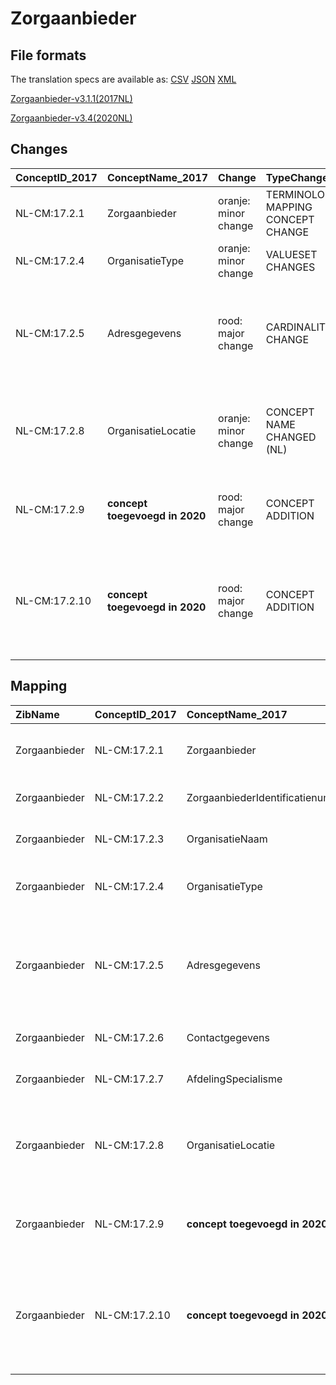 # Zorgaanbieder
## File formats

The translation specs are available as: 
[CSV](../csv/Zorgaanbieder.csv) [JSON](../json/Zorgaanbieder.json) [XML](../xml/Zorgaanbieder.xml)



[Zorgaanbieder-v3.1.1(2017NL)](https://zibs.nl/wiki/Zorgaanbieder-v3.1.1(2017NL))

[Zorgaanbieder-v3.4(2020NL)](https://zibs.nl/wiki/Zorgaanbieder-v3.4(2020NL))









## Changes

| ConceptID_2017   | ConceptName_2017               | Change               | TypeChange                         | Impact_heen   | TRANSLATIE_spec_heen                                     | Impact_terug   | TRANSLATIE_spec_terug                                                                                                                                                           | Omschrijving                                                                                                       |
|:-----------------|:-------------------------------|:---------------------|:-----------------------------------|:--------------|:---------------------------------------------------------|:---------------|:--------------------------------------------------------------------------------------------------------------------------------------------------------------------------------|:-------------------------------------------------------------------------------------------------------------------|
| NL-CM:17.2.1     | Zorgaanbieder                  | oranje: minor change | TERMINOLOGY MAPPING CONCEPT CHANGE | Medium        | SCT DefintionCode  [blank] -> [257622000 Zorginstelling] | Medium         | SCT DefintionCode  [257622000 Zorginstelling] -> [blank]                                                                                                                        | SNOMED CT DefintionCode concept aangepast                                                                          |
| NL-CM:17.2.4     | OrganisatieType                | oranje: minor change | VALUESET CHANGES                   | Low           | valuesets 2017 -> valueset 2020 regel                    | Medium         | valuesets 2017 <- valueset 2020 regel                                                                                                                                           | Toevoegingen aan codeijst                                                                                          |
| NL-CM:17.2.5     | Adresgegevens                  | rood: major change   | CARDINALITY CHANGE                 | Low           | ZERO-TO-ONE TO ZERO-TO-MANY                              | High           | ZERO-TO-MANY TO ZERO-TO-ONE                                                                                                                                                     | Cardinaliteit adresgegevens in de zib's Zorgverlener, Zorgaanbieder en Contactpersoon verruimt van 0..1 naar 0..*  |
| NL-CM:17.2.8     | OrganisatieLocatie             | oranje: minor change | CONCEPT NAME CHANGED (NL)          | Low           | OrganisatieLocatie ->LocatieNaam                         | Low            | LocatieNaam->OrganisatieLocatie                                                                                                                                                 | OrganisatieLocatie is hernoemd naar LocatieNaam. OrganisatieLocatie is in 2020 een NIEUWE container (NL-CM:17.2.9) |
| NL-CM:17.2.9     | **concept toegevoegd in 2020** | rood: major change   | CONCEPT ADDITION                   | Low           |                                                          | High           | IF [blank]source->target ELSE [toon en stuur de inhoud van dit data item als vrije tekst naar een 2017 ontvanger]                                                               | nieuwe container voor elementen LocatieNaam en LocatieNummer                                                       |
| NL-CM:17.2.10    | **concept toegevoegd in 2020** | rood: major change   | CONCEPT ADDITION                   | Low           |                                                          | High           | IF [blank]source->target ELSE [toon en stuur de inhoud van dit data item als vrije tekst naar een 2017 ontvanger] of misschien locatienaam+nummer concatenate doen op terugweg? | Nieuw element LocatieNummer                                                                                        |

## Mapping

| ZibName       | ConceptID_2017   | ConceptName_2017                 | Codelists_2017               | Change                  | ConceptID_2020   | ConceptName_2020                 | Codelists_2020               | Bits               | Omschrijving                                                                                                       | TypeChange                         | Impact_heen   | TRANSLATIE_spec_heen                                     | Impact_terug   | TRANSLATIE_spec_terug                                                                                                                                                           |
|:--------------|:-----------------|:---------------------------------|:-----------------------------|:------------------------|:-----------------|:---------------------------------|:-----------------------------|:-------------------|:-------------------------------------------------------------------------------------------------------------------|:-----------------------------------|:--------------|:---------------------------------------------------------|:---------------|:--------------------------------------------------------------------------------------------------------------------------------------------------------------------------------|
| Zorgaanbieder | NL-CM:17.2.1     | Zorgaanbieder                    |                              | oranje: minor change    | NL-CM:17.2.1     | Zorgaanbieder                    |                              | ZIB-1189           | SNOMED CT DefintionCode concept aangepast                                                                          | TERMINOLOGY MAPPING CONCEPT CHANGE | Medium        | SCT DefintionCode  [blank] -> [257622000 Zorginstelling] | Medium         | SCT DefintionCode  [257622000 Zorginstelling] -> [blank]                                                                                                                        |
| Zorgaanbieder | NL-CM:17.2.2     | ZorgaanbiederIdentificatienummer |                              | groen: geen wijzigingen | NL-CM:17.2.2     | ZorgaanbiederIdentificatienummer |                              |                    |                                                                                                                    |                                    |               |                                                          |                |                                                                                                                                                                                 |
| Zorgaanbieder | NL-CM:17.2.3     | OrganisatieNaam                  |                              | groen: geen wijzigingen | NL-CM:17.2.3     | OrganisatieNaam                  |                              |                    |                                                                                                                    |                                    |               |                                                          |                |                                                                                                                                                                                 |
| Zorgaanbieder | NL-CM:17.2.4     | OrganisatieType                  | OrganisatieTypeCodelijst     | oranje: minor change    | NL-CM:17.2.4     | OrganisatieType                  | OrganisatieTypeCodelijst     | ZIB-678 ; ZIB-1171 | Toevoegingen aan codeijst                                                                                          | VALUESET CHANGES                   | Low           | valuesets 2017 -> valueset 2020 regel                    | Medium         | valuesets 2017 <- valueset 2020 regel                                                                                                                                           |
| Zorgaanbieder | NL-CM:17.2.5     | Adresgegevens                    |                              | rood: major change      | NL-CM:17.2.5     | Adresgegevens                    |                              | ZIB-960            | Cardinaliteit adresgegevens in de zib's Zorgverlener, Zorgaanbieder en Contactpersoon verruimt van 0..1 naar 0..*  | CARDINALITY CHANGE                 | Low           | ZERO-TO-ONE TO ZERO-TO-MANY                              | High           | ZERO-TO-MANY TO ZERO-TO-ONE                                                                                                                                                     |
| Zorgaanbieder | NL-CM:17.2.6     | Contactgegevens                  |                              | groen: geen wijzigingen | NL-CM:17.2.6     | Contactgegevens                  |                              |                    |                                                                                                                    |                                    |               |                                                          |                |                                                                                                                                                                                 |
| Zorgaanbieder | NL-CM:17.2.7     | AfdelingSpecialisme              | AfdelingSpecialismeCodelijst | groen: geen wijzigingen | NL-CM:17.2.7     | AfdelingSpecialisme              | AfdelingSpecialismeCodelijst |                    |                                                                                                                    |                                    |               |                                                          |                |                                                                                                                                                                                 |
| Zorgaanbieder | NL-CM:17.2.8     | OrganisatieLocatie               |                              | oranje: minor change    | NL-CM:17.2.8     | LocatieNaam                      |                              | ZIB-894            | OrganisatieLocatie is hernoemd naar LocatieNaam. OrganisatieLocatie is in 2020 een NIEUWE container (NL-CM:17.2.9) | CONCEPT NAME CHANGED (NL)          | Low           | OrganisatieLocatie ->LocatieNaam                         | Low            | LocatieNaam->OrganisatieLocatie                                                                                                                                                 |
| Zorgaanbieder | NL-CM:17.2.9     | **concept toegevoegd in 2020**   |                              | rood: major change      | NL-CM:17.2.9     | OrganisatieLocatie               |                              | ZIB-894            | nieuwe container voor elementen LocatieNaam en LocatieNummer                                                       | CONCEPT ADDITION                   | Low           |                                                          | High           | IF [blank]source->target ELSE [toon en stuur de inhoud van dit data item als vrije tekst naar een 2017 ontvanger]                                                               |
| Zorgaanbieder | NL-CM:17.2.10    | **concept toegevoegd in 2020**   |                              | rood: major change      | NL-CM:17.2.10    | LocatieNummer                    |                              | ZIB-894            | Nieuw element LocatieNummer                                                                                        | CONCEPT ADDITION                   | Low           |                                                          | High           | IF [blank]source->target ELSE [toon en stuur de inhoud van dit data item als vrije tekst naar een 2017 ontvanger] of misschien locatienaam+nummer concatenate doen op terugweg? |

